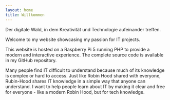 ```yaml
---
layout: home
title: Willkommen
---
```


Der digitale Wald, in dem Kreativität und Technologie aufeinander treffen.

Welcome to my website showcasing my passion for IT projects.

This website is hosted on a Raspberry Pi 5 running PHP to provide a modern and interactive experience. The complete source code is available in my GitHub repository.

Many people find IT difficult to understand because much of its knowledge is complex or hard to access. Just like Robin Hood shared with everyone, Rubin-Hood shares IT knowledge in a simple way that anyone can understand. I want to help people learn about IT by making it clear and free for everyone - like a modern Robin Hood, but for tech knowledge.
